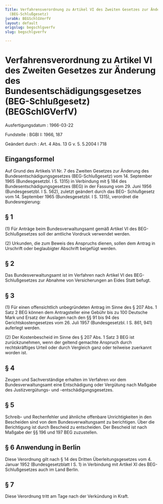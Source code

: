 ```yaml
---
Title: Verfahrensverordnung zu Artikel VI des Zweiten Gesetzes zur Änderung des Bundesentschädigungsgesetzes
  (BEG-Schlußgesetz)
jurabk: BEGSchlGVerfV
layout: default
origslug: begschlgverfv
slug: begschlgverfv

---
```


# Verfahrensverordnung zu Artikel VI des Zweiten Gesetzes zur Änderung des Bundesentschädigungsgesetzes (BEG-Schlußgesetz) (BEGSchlGVerfV)

Ausfertigungsdatum
:   1966-03-22

Fundstelle
:   BGBl I: 1966, 187

Geändert durch
:   Art. 4 Abs. 13 G v. 5. 5.2004 I 718

## Eingangsformel

Auf Grund des Artikels VI Nr. 7 des Zweiten Gesetzes zur Änderung des
Bundesentschädigungsgesetzes (BEG-Schlußgesetz) vom 14. September 1965
(Bundesgesetzbl. I S. 1315) in Verbindung mit § 184 des
Bundesentschädigungsgesetzes (BEG) in der Fassung vom 29. Juni 1956
(Bundesgesetzbl. I S. 562), zuletzt geändert durch das BEG-
Schlußgesetz vom 14. September 1965 (Bundesgesetzbl. I S. 1315),
verordnet die Bundesregierung:

## § 1

(1) Für Anträge beim Bundesverwaltungsamt gemäß Artikel VI des BEG-
Schlußgesetzes soll der amtliche Vordruck verwendet werden.

(2) Urkunden, die zum Beweis des Anspruchs dienen, sollen dem Antrag
in Urschrift oder beglaubigter Abschrift beigefügt werden.

## § 2

Das Bundesverwaltungsamt ist im Verfahren nach Artikel VI des BEG-
Schlußgesetzes zur Abnahme von Versicherungen an Eides Statt befugt.

## § 3

(1) Für einen offensichtlich unbegründeten Antrag im Sinne des § 207
Abs. 1 Satz 2 BEG können dem Antragsteller eine Gebühr bis zu 100
Deutsche Mark und Ersatz der Auslagen nach den §§ 91 bis 94 des
Gerichtskostengesetzes vom
26\. Juli 1957 (Bundesgesetzbl. I S. 861, 941)              auferlegt
werden.

(2) Der Kostenbescheid im Sinne des § 207 Abs. 1 Satz 3 BEG ist
zurückzunehmen, wenn der geltend gemachte Anspruch durch
rechtskräftiges Urteil oder durch Vergleich ganz oder teilweise
zuerkannt worden ist.

## § 4

Zeugen und Sachverständige erhalten im Verfahren vor dem
Bundesverwaltungsamt eine Entschädigung oder Vergütung nach Maßgabe
des Justizvergütungs- und -entschädigungsgesetzes.

## § 5

Schreib- und Rechenfehler und ähnliche offenbare Unrichtigkeiten in
den Bescheiden sind von dem Bundesverwaltungsamt zu berichtigen. Über
die Berichtigung ist durch Bescheid zu entscheiden. Der Bescheid ist
nach Maßgabe der §§ 196 und 197 BEG zuzustellen.

## § 6 Anwendung in Berlin

Diese Verordnung gilt nach § 14 des Dritten Überleitungsgesetzes vom
4\. Januar 1952 (Bundesgesetzblatt I S. 1) in Verbindung mit Artikel XI
des BEG-Schlußgesetzes auch im Land Berlin.

## § 7

Diese Verordnung tritt am Tage nach der Verkündung in Kraft.

